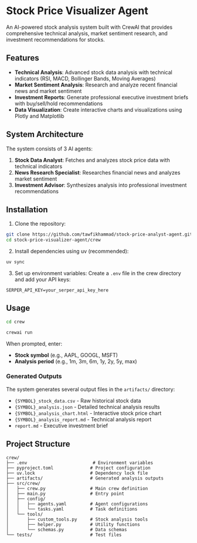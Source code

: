 # Stock Price Visualizer Agent

An AI-powered stock analysis system built with CrewAI that provides comprehensive technical analysis, market sentiment research, and investment recommendations for stocks.

## Features

- **Technical Analysis**: Advanced stock data analysis with technical indicators (RSI, MACD, Bollinger Bands, Moving Averages)
- **Market Sentiment Analysis**: Research and analyze recent financial news and market sentiment
- **Investment Reports**: Generate professional executive investment briefs with buy/sell/hold recommendations
- **Data Visualization**: Create interactive charts and visualizations using Plotly and Matplotlib

## System Architecture

The system consists of 3 AI agents:

1. **Stock Data Analyst**: Fetches and analyzes stock price data with technical indicators
2. **News Research Specialist**: Researches financial news and analyzes market sentiment  
3. **Investment Advisor**: Synthesizes analysis into professional investment recommendations

## Installation

1. Clone the repository:
```bash
git clone https://github.com/tawfikhammad/stock-price-analyst-agent.git
cd stock-price-visualizer-agent/crew
```

2. Install dependencies using uv (recommended):
```bash
uv sync
```

3. Set up environment variables:
Create a `.env` file in the crew directory and add your API keys:
```
SERPER_API_KEY=your_serper_api_key_here
```

## Usage

```bash
cd crew

crewai run
```

When prompted, enter:
- **Stock symbol** (e.g., AAPL, GOOGL, MSFT)
- **Analysis period** (e.g., 1m, 3m, 6m, 1y, 2y, 5y, max)

### Generated Outputs

The system generates several output files in the `artifacts/` directory:

- `{SYMBOL}_stock_data.csv` - Raw historical stock data
- `{SYMBOL}_analysis.json` - Detailed technical analysis results
- `{SYMBOL}_analysis_chart.html` - Interactive stock price chart
- `{SYMBOL}_analysis_report.md` - Technical analysis report
- `report.md` - Executive investment brief


## Project Structure

```
crew/
├── .env                         # Environment variables
├── pyproject.toml              # Project configuration
├── uv.lock                     # Dependency lock file
├── artifacts/                  # Generated analysis outputs
├── src/crew/
│   ├── crew.py                 # Main crew definition
│   ├── main.py                 # Entry point
│   ├── config/
│   │   ├── agents.yaml         # Agent configurations
│   │   └── tasks.yaml          # Task definitions
│   └── tools/
│       ├── custom_tools.py     # Stock analysis tools
│       ├── helper.py           # Utility functions
│       └── schemas.py          # Data schemas
└── tests/                      # Test files
```

